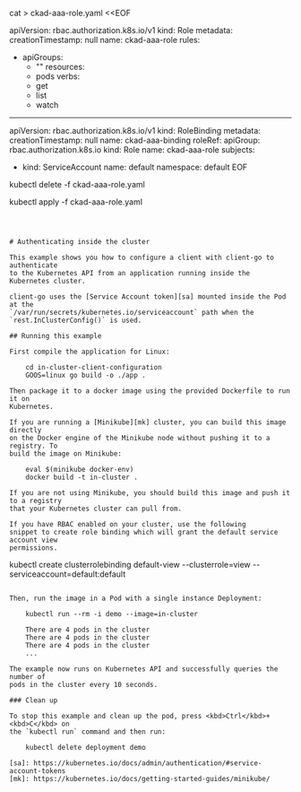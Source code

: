 
cat > ckad-aaa-role.yaml <<EOF

apiVersion: rbac.authorization.k8s.io/v1
kind: Role
metadata:
  creationTimestamp: null
  name: ckad-aaa-role
rules:
- apiGroups:
  - ""
  resources:
  - pods
  verbs:
  - get
  - list
  - watch
---
apiVersion: rbac.authorization.k8s.io/v1
kind: RoleBinding
metadata:
  creationTimestamp: null
  name: ckad-aaa-binding
roleRef:
  apiGroup: rbac.authorization.k8s.io
  kind: Role
  name: ckad-aaa-role
subjects:
- kind: ServiceAccount
  name: default
  namespace: default
EOF

kubectl delete -f ckad-aaa-role.yaml

kubectl apply -f ckad-aaa-role.yaml

```



# Authenticating inside the cluster

This example shows you how to configure a client with client-go to authenticate
to the Kubernetes API from an application running inside the Kubernetes cluster.

client-go uses the [Service Account token][sa] mounted inside the Pod at the
`/var/run/secrets/kubernetes.io/serviceaccount` path when the
`rest.InClusterConfig()` is used.

## Running this example

First compile the application for Linux:

    cd in-cluster-client-configuration
    GOOS=linux go build -o ./app .

Then package it to a docker image using the provided Dockerfile to run it on
Kubernetes.

If you are running a [Minikube][mk] cluster, you can build this image directly
on the Docker engine of the Minikube node without pushing it to a registry. To
build the image on Minikube:

    eval $(minikube docker-env)
    docker build -t in-cluster .

If you are not using Minikube, you should build this image and push it to a registry
that your Kubernetes cluster can pull from.

If you have RBAC enabled on your cluster, use the following
snippet to create role binding which will grant the default service account view
permissions.

```
kubectl create clusterrolebinding default-view --clusterrole=view --serviceaccount=default:default
```

Then, run the image in a Pod with a single instance Deployment:

    kubectl run --rm -i demo --image=in-cluster

    There are 4 pods in the cluster
    There are 4 pods in the cluster
    There are 4 pods in the cluster
    ...

The example now runs on Kubernetes API and successfully queries the number of
pods in the cluster every 10 seconds.

### Clean up

To stop this example and clean up the pod, press <kbd>Ctrl</kbd>+<kbd>C</kbd> on
the `kubectl run` command and then run:

    kubectl delete deployment demo

[sa]: https://kubernetes.io/docs/admin/authentication/#service-account-tokens
[mk]: https://kubernetes.io/docs/getting-started-guides/minikube/

